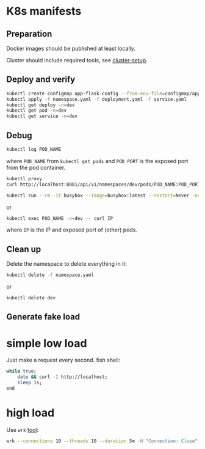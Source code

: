 # K8s manifests

## Preparation

Docker images should be published at least locally.

Cluster should include required tools, see [cluster-setup](cluster-setup/README.md).

## Deploy and verify

```bash
kubectl create configmap app-flask-config --from-env-file=configmap/app-flask-py.properties
kubectl apply -f namespace.yaml -f deployment.yaml -f service.yaml
kubectl get deploy -n=dev
kubectl get pod -n=dev
kubectl get service -n=dev
```

## Debug

```bash
kubectl log POD_NAME
```

where `POD_NAME` from `kubectl get pods` and `POD_PORT` is the exposed port from the pod container.

```bash
kubectl proxy
curl http://localhost:8001/api/v1/namespaces/dev/pods/POD_NAME:POD_PORT/proxy/
```

```bash
kubectl run --rm -it busybox --image=busybox:latest --restart=Never -n=dev
```

or

```bash
kubectl exec POD_NAME -n=dev -- curl IP
```

where `IP` is the IP and exposed port of (other) pods.

## Clean up

Delete the namespace to delete everything in it:

```bash
kubectl delete -f namespace.yaml
```

or

```bash
kubectl delete dev
```

## Generate fake load

# simple low load

Just make a request every second. fish shell:

```bash
while true;
    date && curl -I http://localhost;
    sleep 1s;
end
```

# high load

Use `wrk` [tool](https://github.com/wg/wrk):

```bash
wrk --connections 10 --threads 10 --duration 5m -H "Connection: Close" "http://localhost:8000/backend/stress"
```

